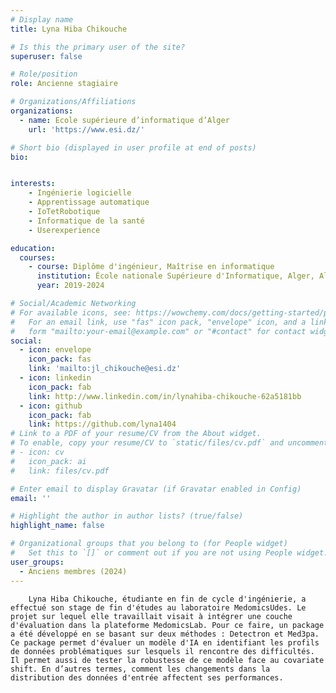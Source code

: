 ```yaml
---
# Display name
title: Lyna Hiba Chikouche

# Is this the primary user of the site?
superuser: false

# Role/position
role: Ancienne stagiaire

# Organizations/Affiliations
organizations:
  - name: Ecole supérieure d’informatique d’Alger
    url: 'https://www.esi.dz/'

# Short bio (displayed in user profile at end of posts)
bio: 


interests:
    - Ingénierie logicielle
    - Apprentissage automatique
    - IoTetRobotique
    - Informatique de la santé
    - Userexperience

education:
  courses:
    - course: Diplôme d'ingénieur, Maîtrise en informatique
      institution: École nationale Supérieure d'Informatique, Alger, Algérie
      year: 2019-2024

# Social/Academic Networking
# For available icons, see: https://wowchemy.com/docs/getting-started/page-builder/#icons
#   For an email link, use "fas" icon pack, "envelope" icon, and a link in the
#   form "mailto:your-email@example.com" or "#contact" for contact widget.
social:
  - icon: envelope
    icon_pack: fas
    link: 'mailto:jl_chikouche@esi.dz'
  - icon: linkedin
    icon_pack: fab
    link: http://www.linkedin.com/in/lynahiba-chikouche-62a5181bb
  - icon: github
    icon_pack: fab
    link: https://github.com/lyna1404
# Link to a PDF of your resume/CV from the About widget.
# To enable, copy your resume/CV to `static/files/cv.pdf` and uncomment the lines below.
# - icon: cv
#   icon_pack: ai
#   link: files/cv.pdf

# Enter email to display Gravatar (if Gravatar enabled in Config)
email: ''

# Highlight the author in author lists? (true/false)
highlight_name: false

# Organizational groups that you belong to (for People widget)
#   Set this to `[]` or comment out if you are not using People widget.
user_groups:
  - Anciens membres (2024)
---
```


        Lyna Hiba Chikouche, étudiante en fin de cycle d'ingénierie, a effectué son stage de fin d'études au laboratoire MedomicsUdes. Le projet sur lequel elle travaillait visait à intégrer une couche d'évaluation dans la plateforme MedomicsLab. Pour ce faire, un package a été développé en se basant sur deux méthodes : Detectron et Med3pa. Ce package permet d'évaluer un modèle d'IA en identifiant les profils de données problématiques sur lesquels il rencontre des difficultés. Il permet aussi de tester la robustesse de ce modèle face au covariate shift. En d’autres termes, comment les changements dans la distribution des données d'entrée affectent ses performances.
